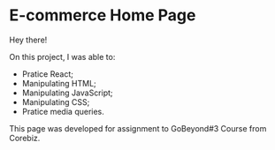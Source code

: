 # E-commerce Home Page

Hey there!

On this project, I was able to:

- Pratice React;
- Manipulating HTML;
- Manipulating JavaScript;
- Manipulating CSS;
- Pratice media queries.

This page was developed for assignment to GoBeyond#3 Course from Corebiz.
